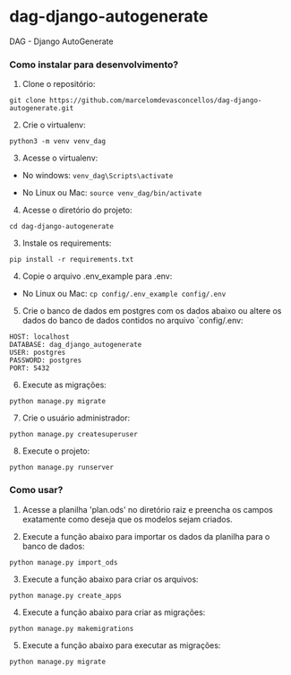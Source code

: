 # dag-django-autogenerate
DAG - Django AutoGenerate

### Como instalar para desenvolvimento? ###

1. Clone o repositório:

```git clone https://github.com/marcelomdevasconcellos/dag-django-autogenerate.git ```

2. Crie o virtualenv:

```python3 -m venv venv_dag ```

3. Acesse o virtualenv:

- No windows: ```venv_dag\Scripts\activate```

- No Linux ou Mac: ```source venv_dag/bin/activate```

4. Acesse o diretório do projeto:

```cd dag-django-autogenerate```

3. Instale os requirements:

```pip install -r requirements.txt ```

4. Copie o arquivo .env_example para .env:

- No Linux ou Mac: ```cp config/.env_example config/.env ```

5. Crie o banco de dados em postgres com os dados abaixo ou altere os dados do banco de dados contidos no arquivo `config/.env:

```
HOST: localhost
DATABASE: dag_django_autogenerate
USER: postgres
PASSWORD: postgres
PORT: 5432
```

6. Execute as migrações:

```python manage.py migrate ```

7. Crie o usuário administrador:

```python manage.py createsuperuser ```

8. Execute o projeto:

```python manage.py runserver ```

### Como usar? ###
1. Acesse a planilha 'plan.ods' no diretório raiz e preencha os campos exatamente como deseja que os modelos sejam criados.

2. Execute a função abaixo para importar os dados da planilha para o banco de dados:

```python manage.py import_ods ```

3. Execute a função abaixo para criar os arquivos:

```python manage.py create_apps  ```

4. Execute a função abaixo para criar as migrações:

```python manage.py makemigrations  ```

5. Execute a função abaixo para executar as migrações:

```python manage.py migrate  ```
